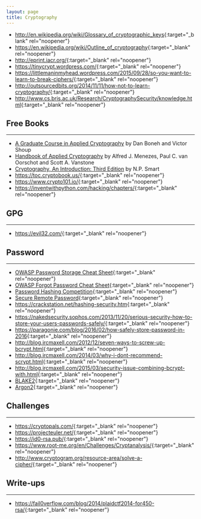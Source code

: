 ```yaml
---
layout: page
title: Cryptography
---
```


- <http://en.wikipedia.org/wiki/Glossary_of_cryptographic_keys>{:target="_blank" rel="noopener"}
- <https://en.wikipedia.org/wiki/Outline_of_cryptography>{:target="_blank" rel="noopener"}
- <http://eprint.iacr.org/>{:target="_blank" rel="noopener"}
- <https://tinycrypt.wordpress.com/>{:target="_blank" rel="noopener"}
- <https://littlemaninmyhead.wordpress.com/2015/09/28/so-you-want-to-learn-to-break-ciphers/>{:target="_blank" rel="noopener"}
- <http://outsourcedbits.org/2014/11/11/how-not-to-learn-cryptography/>{:target="_blank" rel="noopener"}
- <http://www.cs.bris.ac.uk/Research/CryptographySecurity/knowledge.html>{:target="_blank" rel="noopener"}

## Free Books
---
- [A Graduate Course in Applied Cryptography](http://toc.cryptobook.us/) by Dan Boneh and Victor Shoup
- [Handbook of Applied Cryptography](http://cacr.uwaterloo.ca/hac/) by Alfred J. Menezes, Paul C. van Oorschot and Scott A. Vanstone
- [Cryptography, An Introduction: Third Edition](https://www.cs.bris.ac.uk/~nigel/Crypto_Book/) by N.P. Smart
- <https://toc.cryptobook.us/>{:target="_blank" rel="noopener"}
- <https://www.crypto101.io/>{:target="_blank" rel="noopener"}
- <https://inventwithpython.com/hacking/chapters/>{:target="_blank" rel="noopener"}

## GPG
---
- <https://evil32.com/>{:target="_blank" rel="noopener"}

## Password
---
- [OWASP Password Storage Cheat Sheet](https://www.owasp.org/index.php/Password_Storage_Cheat_Sheet){:target="_blank" rel="noopener"}
- [OWASP Forgot Password Cheat Sheet](https://www.owasp.org/index.php/Forgot_Password_Cheat_Sheet){:target="_blank" rel="noopener"}
- [Password Hashing Competition](https://password-hashing.net/){:target="_blank" rel="noopener"}
- [Secure Remote Password](http://srp.stanford.edu/){:target="_blank" rel="noopener"}
- <https://crackstation.net/hashing-security.htm>{:target="_blank" rel="noopener"}
- <https://nakedsecurity.sophos.com/2013/11/20/serious-security-how-to-store-your-users-passwords-safely/>{:target="_blank" rel="noopener"}
- <https://paragonie.com/blog/2016/02/how-safely-store-password-in-2016>{:target="_blank" rel="noopener"}
- <http://blog.ircmaxell.com/2012/12/seven-ways-to-screw-up-bcrypt.html>{:target="_blank" rel="noopener"}
- <http://blog.ircmaxell.com/2014/03/why-i-dont-recommend-scrypt.html>{:target="_blank" rel="noopener"}
- <http://blog.ircmaxell.com/2015/03/security-issue-combining-bcrypt-with.html>{:target="_blank" rel="noopener"}
- [BLAKE2](https://blake2.net/){:target="_blank" rel="noopener"}
- [Argon2](https://www.cryptolux.org/index.php/Argon2){:target="_blank" rel="noopener"}

## Challenges
---
- <https://cryptopals.com/>{:target="_blank" rel="noopener"}
- <https://projecteuler.net/>{:target="_blank" rel="noopener"}
- <https://id0-rsa.pub/>{:target="_blank" rel="noopener"}
- <https://www.root-me.org/en/Challenges/Cryptanalysis/>{:target="_blank" rel="noopener"}
- <http://www.cryptogram.org/resource-area/solve-a-cipher/>{:target="_blank" rel="noopener"}

## Write-ups
---
- <https://fail0verflow.com/blog/2014/plaidctf2014-for450-rsa/>{:target="_blank" rel="noopener"}
